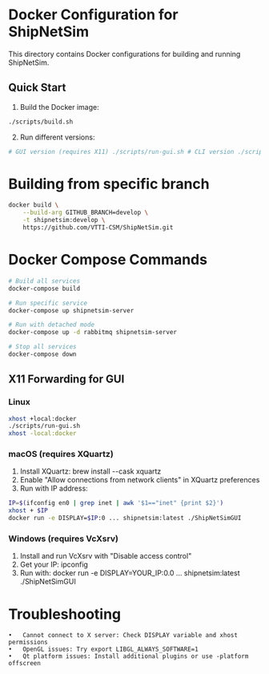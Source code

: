 # Docker Configuration for ShipNetSim

This directory contains Docker configurations for building and running ShipNetSim.

## Quick Start

1. Build the Docker image:
```bash
./scripts/build.sh
```

2. Run different versions:
```bash
# GUI version (requires X11) ./scripts/run-gui.sh # CLI version ./scripts/run-cli.sh # Server with RabbitMQ ./scripts/run-server.sh # Development environment ./scripts/dev.sh
```

# Building from specific branch

```bash
docker build \
    --build-arg GITHUB_BRANCH=develop \
    -t shipnetsim:develop \
    https://github.com/VTTI-CSM/ShipNetSim.git
```

# Docker Compose Commands

```bash
# Build all services
docker-compose build

# Run specific service
docker-compose up shipnetsim-server

# Run with detached mode
docker-compose up -d rabbitmq shipnetsim-server

# Stop all services
docker-compose down
```

## X11 Forwarding for GUI
### Linux
```bash
xhost +local:docker 
./scripts/run-gui.sh 
xhost -local:docker
```

### macOS (requires XQuartz)
1. Install XQuartz: brew install --cask xquartz
2. Enable "Allow connections from network clients" in XQuartz preferences
3. Run with IP address:

```bash
IP=$(ifconfig en0 | grep inet | awk '$1=="inet" {print $2}')
xhost + $IP
docker run -e DISPLAY=$IP:0 ... shipnetsim:latest ./ShipNetSimGUI
```

### Windows (requires VcXsrv)
1. Install and run VcXsrv with "Disable access control"
2. Get your IP: ipconfig
3. Run with: docker run -e DISPLAY=YOUR_IP:0.0 ... shipnetsim:latest ./ShipNetSimGUI
# Troubleshooting
	•	Cannot connect to X server: Check DISPLAY variable and xhost permissions
	•	OpenGL issues: Try export LIBGL_ALWAYS_SOFTWARE=1
	•	Qt platform issues: Install additional plugins or use -platform offscreen

